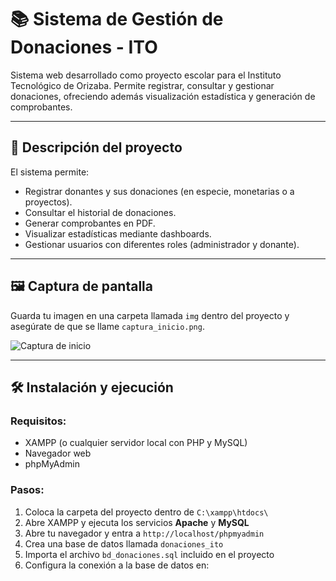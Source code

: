 # 📚 Sistema de Gestión de Donaciones - ITO

Sistema web desarrollado como proyecto escolar para el Instituto Tecnológico de Orizaba. Permite registrar, consultar y gestionar donaciones, ofreciendo además visualización estadística y generación de comprobantes.

---

## 📝 Descripción del proyecto

El sistema permite:

- Registrar donantes y sus donaciones (en especie, monetarias o a proyectos).
- Consultar el historial de donaciones.
- Generar comprobantes en PDF.
- Visualizar estadísticas mediante dashboards.
- Gestionar usuarios con diferentes roles (administrador y donante).

---

## 🖼️ Captura de pantalla

Guarda tu imagen en una carpeta llamada `img` dentro del proyecto y asegúrate de que se llame `captura_inicio.png`.

![Captura de inicio](./img/captura_inicio.png)

---

## 🛠️ Instalación y ejecución

### Requisitos:
- XAMPP (o cualquier servidor local con PHP y MySQL)
- Navegador web
- phpMyAdmin

### Pasos:
1. Coloca la carpeta del proyecto dentro de `C:\xampp\htdocs\`
2. Abre XAMPP y ejecuta los servicios **Apache** y **MySQL**
3. Abre tu navegador y entra a `http://localhost/phpmyadmin`
4. Crea una base de datos llamada `donaciones_ito`
5. Importa el archivo `bd_donaciones.sql` incluido en el proyecto
6. Configura la conexión a la base de datos en:

